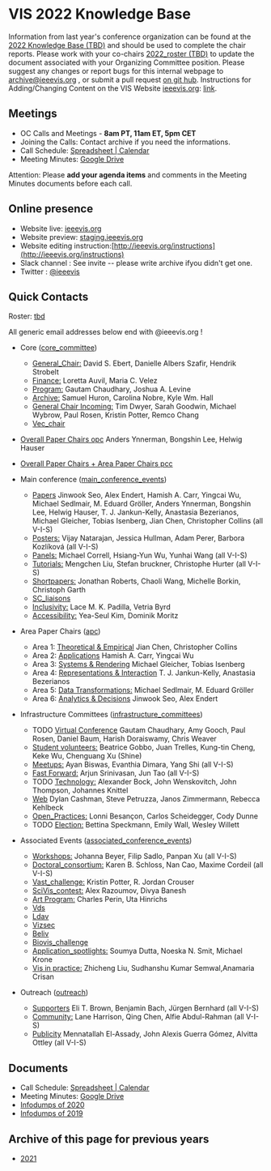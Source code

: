 VIS 2022 Knowledge Base
=====

Information from last year's conference organization can be found at the [2022 Knowledge Base (TBD)](#) and should be used to complete the chair reports. Please work with your co-chairs [2022_roster (TBD)](#) to update the document associated with your Organizing Committee position.  Please suggest any changes or report bugs for this internal webpage to [archive@ieeevis.org](mailto:archive@ieeevis.org) , or submit a pull request [on git hub](https://github.com/ieeevis-internal/ieeevis-internal.github.io). Instructions for Adding/Changing Content on the VIS Website [ieeevis.org](ieeevis.org): [link](http://ieeevis.org/instructions).


Meetings
--------

 * OC Calls and Meetings - **8am PT, 11am ET, 5pm CET**
 * Joining the Calls: Contact archive if you need the informations. 
 * Call Schedule: [Spreadsheet | Calendar](https://docs.google.com/spreadsheets/d/13GBq9YaHaZVg2x5xm85HQPD_GiTPwQapIIStHTZnHc0/edit?usp=sharing)
 * Meeting Minutes: [Google Drive](https://drive.google.com/drive/folders/1TozyqFvKNR1pKitzLLW87iM6bSzPrrQn?usp=sharing)  


Attention: Please **add your agenda items** and comments in the Meeting Minutes documents before each call.


Online presence
------------

<!--
* Kickoff slides: here
* 
-->

* Website live: [ieeevis.org](ieeevis.org)
* Website preview: [staging.ieeevis.org](staging.ieeevis.org)
* Website editing instruction:[http://ieeevis.org/instructions](http://ieeevis.org/instructions)
* Slack channel : See invite -- please write archive ifyou didn't get one.
* Twitter : [@ieeevis](https://twitter.com/ieeevis)


Quick Contacts
-----------------

Roster: [tbd](#)

All generic email addresses below end with @ieeevis.org !

* Core ([core_committee](mailto:core_committee@ieeevis.org)) 
  * [General_Chair:](mailto:general_chair@ieeevis.org) David S. Ebert, Danielle Albers Szafir, Hendrik Strobelt
  * [Finance:](mailto:finance@ieeevis.org) Loretta Auvil, Maria C. Velez
  * [Program:](mailto:program@ieeevis.org) Gautam Chaudhary, Joshua A. Levine
  * [Archive:](mailto:archive@ieeevis.org) Samuel Huron, Carolina Nobre, Kyle Wm. Hall
  * [General Chair Incoming:](mailto:incoming_chairs@ieeevis.org)  Tim Dwyer, Sarah Goodwin, Michael Wybrow, Paul Rosen, Kristin Potter, Remco Chang
  * [Vec_chair](mailto:vec_chair@ieeevis.org) 


* [Overall Paper Chairs opc](mailto:opc@ieeevis.org) Anders Ynnerman, Bongshin Lee, Helwig Hauser
   
* [Overall Paper Chairs + Area Paper Chairs pcc](mailto:pcc@ieeevis.org)

* Main conference ([main_conference_events](mailto:main_conference_events@ieeevis.org))
  * [Papers](mailto:papers@ieeevis.org)  Jinwook Seo, Alex Endert, Hamish A. Carr, Yingcai Wu, Michael Sedlmair, M. Eduard Gröller, Anders Ynnerman, Bongshin Lee, Helwig Hauser, T. J. Jankun-Kelly, Anastasia Bezerianos, Michael Gleicher, Tobias Isenberg, Jian Chen, Christopher Collins (all V-I-S)
  * [Posters:](mailto:posters@ieeevis.org) Vijay Natarajan, Jessica Hullman, Adam Perer, Barbora Kozlíková (all V-I-S) 
  * [Panels:](mailto:panels@ieeevis.org) Michael Correll, Hsiang-Yun Wu, Yunhai Wang (all V-I-S)
  * [Tutorials:](mailto:tutorials@ieeevis.org) Mengchen Liu, Stefan bruckner, Christophe Hurter (all V-I-S)
  * [Shortpapers:](mailto:vis_shortpapers@ieeevis.org) Jonathan Roberts, Chaoli Wang, Michelle Borkin, Christoph Garth
  * [SC_liaisons](mailto:sc_liaisons@ieeevis.org) 
  * [Inclusivity:](mailto:inclusivity@ieeevis.org) Lace M. K. Padilla, Vetria Byrd
  * [Accessibility:](mailto:accessibility@ieeevis.org) Yea-Seul Kim, Dominik Moritz


* Area Paper Chairs ([apc](mailto:apc@ieeevis.org))
  * Area 1: [Theoretical & Empirical](mailto:theory-empirical-apc@ieeevis.org) Jian Chen, Christopher Collins
  * Area 2: [Applications](mailto:applications-apc@ieeevis.org) Hamish A. Carr, Yingcai Wu
  * Area 3: [Systems & Rendering](mailto:systems-rendering-apc@ieeevis.org)  Michael Gleicher, Tobias Isenberg
  * Area 4: [Representations & Interaction](mailto:representations-interaction-apc@ieeevis.org) T. J. Jankun-Kelly, Anastasia Bezerianos
  * Area 5: [Data Transformations:](mailto:data-transformations-apc@ieeevis.org) Michael Sedlmair, M. Eduard Gröller
  * Area 6: [Analytics & Decisions](mailto:analytics-decisions-apc@ieeevis.org) Jinwook Seo, Alex Endert


* Infrastructure Committees ([infrastructure_committees](mailto:infrastructure_committees@ieeevis.org))
  * TODO [Virtual Conference](mailto:virtualconf@ieeevis.org) Gautam Chaudhary, Amy Gooch, Paul Rosen, Daniel Baum, Harish Doraiswamy, Chris Weaver
  * [Student volunteers:](mailto:sv@ieeevis.org) Beatrice Gobbo, Juan Trelles, Kung-tin Cheng, Keke Wu, Chenguang Xu (Shine)
  * [Meetups:](meetups@ieeevis.org) Ayan Biswas, Evanthia Dimara, Yang Shi (all V-I-S)
  * [Fast Forward:](mailto:ff@ieeevis.org) Arjun Srinivasan, Jun Tao (all V-I-S)
  * TODO [Technology:](mailto:tec@ieeevis.org) Alexander Bock, John Wenskovitch, John Thompson, Johannes Knittel
  * [Web](mailto:web@ieeevis.org)  Dylan Cashman, Steve Petruzza, Janos Zimmermann, Rebecca Kehlbeck
  * [Open_Practices:](mailto:open_practices@ieeevis.org) Lonni Besançon, Carlos Scheidegger, Cody Dunne
  * TODO [Election:](mailto:election@ieeevis.org) Bettina Speckmann, Emily Wall, Wesley Willett


* Associated Events ([associated_conference_events](mailto:associated_conference_events@ieeevis.org))
  * [Workshops:](mailto:workshops@ieeevis.org) Johanna Beyer, Filip Sadlo, Panpan Xu (all V-I-S)
  * [Doctoral_consortium:](mailto:doctoral_coll@ieeevis.org) Karen B. Schloss, Nan Cao, Maxime Cordeil (all V-I-S)
  * [Vast_challenge:](mailto:vast_challenge@ieeevis.org) Kristin Potter, R. Jordan Crouser
  * [SciVis_contest:](mailto:scivis_contest@ieeevis.org)  Alex Razoumov, Divya Banesh
  * [Art Program:](mailto:art@ieeevis.org) Charles Perin, Uta Hinrichs
  * [Vds](mailto:vds@ieeevis.org) 
  * [Ldav ](mailto:ldav@ieeevis.org) 
  * [Vizsec ](mailto:vizsec@ieeevis.org) 
  * [Beliv](mailto:beliv@ieeevis.org) 
  * [Biovis_challenge](mailto:biovis_challenge@ieeevis.org) 
  * [Application_spotlights:](mailto:application_spotlights@ieeevis.org) Soumya Dutta, Noeska N. Smit, Michael Krone
  * [Vis in practice:](mailto:vip@ieeevis.org) Zhicheng Liu, Sudhanshu Kumar Semwal,Anamaria Crisan


* Outreach ([outreach](mailto:outreach@ieeevis.org))
  * [Supporters](mailto:supporters@ieeevis.org) Eli T. Brown, Benjamin Bach, Jürgen Bernhard (all V-I-S)
  * [Community:](mailto:community@ieeevis.org) Lane Harrison, Qing Chen, Alfie Abdul-Rahman (all V-I-S)
  * [Publicity](mailto:publicity@ieeevis.org) Mennatallah El-Assady, John Alexis Guerra Gómez, Alvitta Ottley (all V-I-S)


Documents 
----------------------

<!-- * [Roster](https://docs.google.com/spreadsheets/d/1jn_b7l4i9HHSqBfa1dZiuOfwHx3pHyc6czipE_B161Q/edit#gid=1136707907) 
* [Calendar](https://docs.google.com/spreadsheets/d/11hEQSV6AS-B4vN9T-xvqRQdMlgftQPWjd82WgIseKyA/edit#gid=0) -->
 * Call Schedule: [Spreadsheet | Calendar](https://docs.google.com/spreadsheets/d/13GBq9YaHaZVg2x5xm85HQPD_GiTPwQapIIStHTZnHc0/edit?usp=sharing)
 * Meeting Minutes: [Google Drive](https://drive.google.com/drive/folders/1TozyqFvKNR1pKitzLLW87iM6bSzPrrQn?usp=sharing)   
* [Infodumps of 2020](https://drive.google.com/drive/u/0/folders/178IERHWBaE9vETwlt_IsfKaAOvl9ZMf2)
* [Infodumps of 2019](https://drive.google.com/drive/u/0/folders/1P7YcmoY96kTkSbb0TUj-VWmsnd9uwmsP)



Archive of this page for previous years 
----------------------

* [2021](2021.md) 
<!-- below I copy the title of the folder from the previous website but do not know what they refere to
* Kick off presentation 
* New Bids 
* Roles
* Running the conference schedule 
* TVCG

--> 



